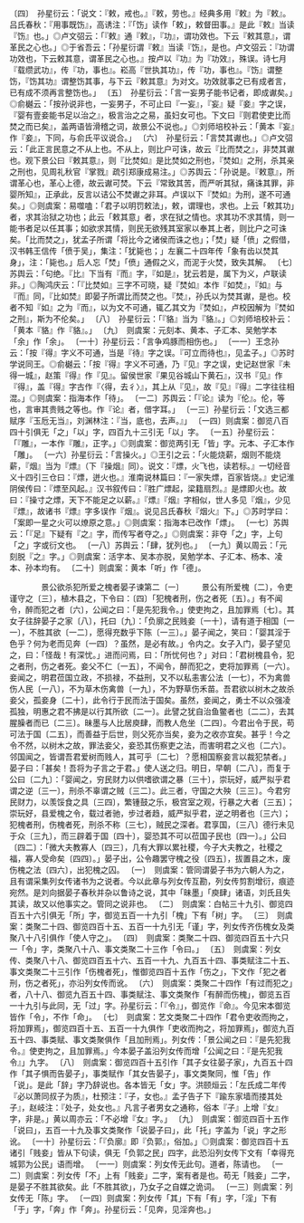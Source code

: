 <!-- { "loadSidebar": true } -->
〔四〕　孙星衍云：「说文：『敕，戒也。』『敕，劳也。』经典多用『敕』为『敕』。吕氏春秋：『用事既饬』，高诱注：『「饬」读作「敕」，敕督田事。』是此『敕』当读『饬』也。」◎卢文弨云：「『敕』通『敕』，『功』，谓功效也。下云『敕其意』，谓革民之心也。」◎于省吾云：「孙星衍谓『敕』当读『饬』，是也。卢文弨云：『功谓功效也，下云敕其意，谓革民之心也。』按卢以『功』为『功效』，殊误。诗七月『载缵武功』，传『功，事也』。崧高『世执其功』，传『功，事也』。『饬』谓整饬，『饬其功』谓整饬其事，与下云『敕其意』为对文。功效就事之已有成者言，已有成不须再言整饬也。」
〔五〕　孙星衍云：「言一妄男子能书记者，即成谳矣。」◎俞樾云：「按孙说非也，一妄男子，不可止曰『一妄』，『妄』疑『妾』字之误，『婴有壹妾能书足以治之』，极言治之之易，虽妇女可也。下文曰『则君使吏比而焚之而已矣』，盖两语皆滑稽之词，故景公不说也。」◎刘师培校补云：「黄本『妄』作『妾』，下同，与俞氏平议说合。」
〔六〕　孙星衍云：「言焚其谳也。」◎卢文弨云：「此正言民意之不从上也。不从上，则比户可诛，故云『比而焚之』，非焚其谳也。观下景公曰『敕其意』，则『比焚如』是比焚如之刑也，『焚如』之刑，杀其亲之刑也，见周礼秋官『掌戮』疏引郑康成易注。」◎苏舆云：「孙说是。『敕意』，所谓革心也，革心上德，故云谳可焚。下云『常致其苦，而严听其狱，痛诛其罪，非婴所知』，正承此，反言以诘公不焚谳之非耳。卢误以下『焚如』为刑，遂不可通矣。」◎则虞案：易噬嗑：「君子以明罚敕法」，敕，谓理也，求也。上云「敕其功」者，求其治狱之功也；此云「敕其意」者，求在狱之情也。求其功不求其情，则一能书者足以任其事；如欲求其情，则民无欲残其室家以奉其上者，则比户之可诛矣。「比而焚之」，犹孟子所谓「将比今之诸侯而诛之也」；「焚」疑「偾」之假借，汉书韩王信传「偾于吴」，集注：「犹毙也；」左襄二十四年传「象有齿以焚其身」，注：「毙也。」后人忘「焚」「偾」通假之义，而泥于火焚，致失其解。
〔七〕　苏舆云：「句绝。『比』下当有『而』字，『如是』，犹云若是，属下为义，卢联读非。」◎陶鸿庆云：「『比焚如』三字不可晓，疑『焚如』本作『如焚』，『如』与『而』同，『比如焚』即晏子所谓比而焚之也。『焚』，孙氏以为焚其谳，是也。校者不知『如』之为『而』，以为文不可通，辄乙其文为『焚如』，卢校因解为『焚如之刑』，斯为不伦矣。」
〔八〕　孙星衍云：「『貉』当为『貉』。」◎刘师培校补云：「黄本『貉』作『貉』。」
〔九〕　则虞案：元刻本、黄本、子汇本、吴勉学本「余」作「余」。
〔一十〕孙星衍云：「言争鸡豚而相伤也。」
〔一一〕王念孙云：「按『得』字义不可通，当是『待』字之误。『可立而待也』，见孟子。」◎苏时学说同王。◎俞樾云：「按『得』字义不可通，乃『见』字之误，史记赵世家『未得一城』，赵策『得』作『见』。留侯世家『果见谷城山下黄石』，汉书『见』作『得』，盖『得』字古作『〈得，去彳〉』，其上从『见』，故『见』『得』二字往往相混。」◎则虞案：指海本作「待」。
〔一二〕苏舆云：「『论』读为『伦』。伦，等也，言审其贵贱之等也。作『论』者，借字耳。」
〔一三〕孙星衍云：「文选三都赋序『玉卮无当』，刘渊林注：『当，底也，去声。』」
〔一四〕则虞案：御览八百四十引俱无「之」「以」字，四百九十三引无「以」字。
〔一五〕孙星衍云：「『雕』，一本作『雕』，正字。」◎则虞案：御览两引无「皆」字。元本、子汇本作「雕」。
〔一六〕孙星衍云：「言操火。」◎王引之云：「火能烧薪，烟则不能烧薪，『烟』当为『熛』（下『操烟』同）。说文：『熛，火飞也，读若标。』一切经音义十四引三仓曰：『熛，迸火也。』淮南说林篇曰：『一家失熛，百家皆烧。』史记淮阴侯传曰：『熛至风起。』汉书叙传曰：『胜广熛起，梁籍扇烈。』是熛即火也。故曰：『操寸之熛，天下不能足之以薪。』『熛』『烟』字相似，世人多见『烟』，少见『熛』，故诸书『熛』字多误作『烟』。说见吕氏春秋『烟火』下。」◎苏时学曰：「案即一星之火可以燎原之意。」◎则虞案：指海本已改作「熛」。
〔一七〕苏舆云：「『足』下疑有『之』字，而传写者夺之。」◎则虞案：非夺「之」字，上句「之」字或衍文也。
〔一八〕苏舆云：「肆，犹列也。」
〔一九〕黄以周云：「元刻脱『之』字。」◎则虞案：活字本、吴本亦脱，吴勉学本、子汇本、杨本、凌本、孙本均有。
〔二十〕则虞案：黄本「听」作「德」。



　　　　景公欲杀犯所爱之槐者晏子谏第二〔一〕
　　景公有所爱槐〔二〕，令吏谨守之〔三〕，植木县之，下令曰：〔四〕「犯槐者刑，伤之者死〔五〕。」有不闻令，醉而犯之者〔六〕，公闻之曰：「是先犯我令。」使吏拘之，且加罪焉〔七〕。其女子往辞晏子之家〔八〕，托曰〔九〕：「负廓之民贱妾〔一十〕，请有道于相国〔一一〕，不胜其欲〔一二〕，愿得充数乎下陈〔一三〕。」晏子闻之，笑曰：「婴其淫于色乎？何为老而见奔〔一四〕？虽然，是必有故。」令内之。女子入门，晏子望见之，曰：「怪哉！有深忧。」进而问焉，曰：「所忧何也？」对曰：「君树槐县令，犯之者刑，伤之者死。妾父不仁〔一五〕，不闻令，醉而犯之，吏将加罪焉〔一六〕。妾闻之，明君莅国立政，不损禄，不益刑，又不以私恚害公法〔一七〕，不为禽兽伤人民〔一八〕，不为草木伤禽兽〔一九〕，不为野草伤禾苗。吾君欲以树木之故杀妾父，孤妾身〔二十〕，此令行于民而法于国矣。虽然，妾闻之，勇士不以众强凌孤独，明惠之君不拂是以行其所欲〔二一〕。此譬之犹自治鱼鳖者也〔二二〕，去其腥臊者而已〔二三〕。昧墨与人比居庾肆，而教人危坐〔二四〕。今君出令于民，苟可法于国〔二五〕，而善益于后世，则父死亦当矣，妾为之收亦宜矣。甚乎！今之令不然，以树木之故，罪法妾父，妾恐其伤察吏之法，而害明君之义也〔二六〕。邻国闻之，皆谓吾君爱树而贱人，其可乎〔二七〕？愿相国察妾言以裁犯禁者。」晏子曰：「甚矣！吾将为子言之于君。」使人送之归。明日，早朝〔二八〕，而复于公曰〔二九〕：「婴闻之，穷民财力以供嗜欲谓之暴〔三十〕，崇玩好，威严拟乎君谓之逆〔三一〕，刑杀不辜谓之贼〔三二〕。此三者，守国之大殃〔三三〕。今君穷民财力，以羡馁食之具〔三四〕，繁锺鼓之乐，极宫室之观，行暴之大者〔三五〕；崇玩好，县爱槐之令，载过者驰，步过者趋，威严拟乎君，逆之明者也〔三六〕；犯槐者刑，伤槐者死，刑杀不称〔三七〕，贼民之深者。君享国，〔三八〕德行未见于众〔三九〕，而三辟着于国〔四十〕，婴恐其不可以莅国子民也〔四一〕。」公曰〔四二〕：「微大夫教寡人〔四三〕，几有大罪以累社稷，今子大夫教之，社稷之福，寡人受命矣〔四四〕。」晏子出，公令趣罢守槐之役〔四五〕，拔置县之木，废伤槐之法〔四六〕，出犯槐之囚。
〔一〕　则虞案：管同谓晏子书为六朝人为之，且有谓采集列女传诸书为之说者。今以此章与列女传互勘，列女传剪割增衍，痕迹宛然。是刘向据晏子春秋并杂以鲁诗之说，其中「昧墨」「庾肆」诸语，刘氏且失其读，故又以他事实之。管同之说非也。
〔二〕　则虞案：白帖三十九引、御览四百五十六引俱无「所」字，御览五百一十九引「槐」下有「树」字。
〔三〕　则虞案：类聚二十四、御览四百十五、五百一十九引无「谨」字，列女传齐伤槐女及类聚八十八引俱作「使人守之」。
〔四〕　则虞案：类聚二十四、御览四百五十六只一「令」字，类聚八十八、事文类聚二十三作「令曰。」
〔五〕　则虞案：列女传、类聚八十八、御览四百五十六、五百一十九、九百五十四、事类赋注二十五、事文类聚二十三引作「伤槐者死」，惟御览四百十五作「伤之」，下文作「犯之者刑，伤之者死」，亦沿列女传而讹。
〔六〕　则虞案：类聚二十四作「有过而犯之」者，八十八、御览九百五十四、事类赋注、事文类聚作「有醉而伤槐」，御览五百一十九引与此同，无「过」字。孙星衍云：「『令』」，御览作『命』。今见宋本御览皆作「令」，不作「命」。
〔七〕　则虞案：艺文类聚二十四作「君令吏收而拘之，将加罪焉」，御览四百十五、五百一十九俱作「吏收而拘之，将加罪焉」，御览九百五十四、事类赋、事文类聚俱作「且加刑焉」。列女传：「景公闻之曰：『是先犯我令。』使吏拘之，且加罪焉。」今本晏子盖沿列女传而增「公闻之曰：『是先犯我令』」九字。
〔八〕　则虞案：御览四百十五引作「其子女往晏子家」，九百五十四作「其子惧而告晏子」，事类赋作「其女告晏子」，事文类聚同，惟「告」作「说」。是此「辞」字乃辞说也。各本皆无「女」字。洪颐烜云：「左氏成二年传『必以萧同叔子为质』，杜预注：『子，女也。』孟子告子下『踰东家墙而搂其处子』，赵岐注：『处子，处女也。』凡言子者男女之通称，俗本『子』上增『女』字，非是。」黄以周亦云：「不必增『女』字。」
〔九〕　则虞案：御览四百十五作「说曰」，五百一十九及事文类聚作「说晏子曰」，此「托」字盖为「说」字之形讹。
〔一十〕孙星衍云：「『负廓』即『负郭』，俗加。」◎则虞案：御览四百十五诸引「贱妾」皆从下句读，俱无「负郭之民」四字，此恐沿列女传下文有「幸得充城郭为公民」语而增。
〔一一〕则虞案：列女传无此句。道者，陈请也。
〔一二〕则虞案：列女传「不」上有「贱妾」二字，案有者是也。苟无「贱妾」二字，是晏子不胜其欲矣。此「不胜其欲」，乃女子之自媒之诡词。
〔一三〕则虞案：列女传无「陈」字。
〔一四〕则虞案：列女传「其」下有「有」字，「淫」下有「于」字，「奔」作「奔」。孙星衍云：「见奔，见淫奔也。」
